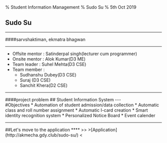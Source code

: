 % Student Information Management
% Sudo Su
% 5th Oct 2019


<style>
.reveal {
    font-family: Times, serif;
    font-size: 40px;
    font-weight: normal;
    color: white;}

.reveal h1,
.reveal h2,
.reveal h3{
  margin: 0 0 20px 0;
  font-family: Avantgarde, TeX Gyre Adventor, URW Gothic L, sans-serif;
  font-weight: heavy;
  line-height: 1.2;
  letter-spacing: -0.03em;
  text-transform: none;
  text-shadow: none;
  word-wrap: break-word; }


</style>

<section data-background-color="#e0e6ee">



# Sudo Su
****
####sarvshaktiman, ekmatra bhagwan <!-- .element: class="fragment grow" -->
****
- Offsite mentor : Satinderpal singh(lecturer cum programmer)
- Onsite mentor  : Alok Kumar(D3 ME)
- Team leader    : Suhel Mehta(D3 CSE) 
- Team member    : 
  - Sudhanshu Dubey(D3 CSE)
  - Suraj (D3 CSE)
  - Sanchit Khera(D2 CSE)


<!-- .slide: data-transition="convex" -->

---
<section data-background-color="#e0e6ee">
####project problem
## Student Information System
<!-- .slide: data-transition="convex" -->
---
<section data-background-color="#e0e6ee">
#Objectives
* Automation of student admission/data collection <!-- .element: class="fragment" -->
* Automatic class and roll number assignment <!-- .element: class="fragment" -->
* Automatic I-card creation <!-- .element: class="fragment" -->
* Smart identity recognition system <!-- .element: class="fragment" -->
* Personalized Notice Board<!-- .element: class="fragment" -->
* Event calender<!-- .element: class="fragment" -->

<!-- .slide: data-transition="convex" -->
---
<section data-background-color="#e0e6ee">
##Let's move to the application
****
>>
>[Application](http://akmecha.gdy.club/sudo-su/)
<

